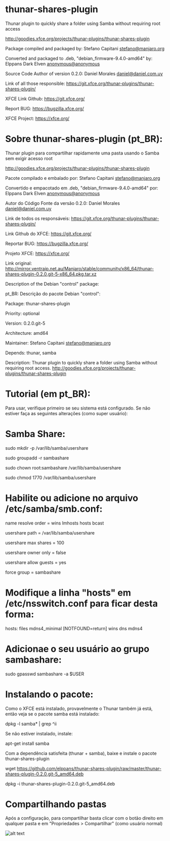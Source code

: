 # thunar-shares-plugin
Thunar plugin to quickly share a folder using Samba without requiring root access

http://goodies.xfce.org/projects/thunar-plugins/thunar-shares-plugin

Package compiled and packaged by: Stefano Capitani <stefano@manjaro.org>

Converted and packaged to .deb, "debian_firmware-9.4.0-amd64" by: Elppans Dark Elven <anonymous@anonymous>

Source Code Author of version 0.2.0: Daniel Morales <daniel@daniel.com.uy>

Link of all those responsible: https://git.xfce.org/thunar-plugins/thunar-shares-plugin/

XFCE Link Github: https://git.xfce.org/

Report BUG: https://bugzilla.xfce.org/

XFCE Project: https://xfce.org/

# Sobre thunar-shares-plugin (pt_BR):

Thunar plugin para compartilhar rapidamente uma pasta usando o Samba sem exigir acesso root

http://goodies.xfce.org/projects/thunar-plugins/thunar-shares-plugin

Pacote compilado e embalado por: Stefano Capitani <stefano@manjaro.org>

Convertido e empacotado em .deb, "debian_firmware-9.4.0-amd64" por: Elppans Dark Elven <anonymous@anonymous>

Autor do Código Fonte da versão 0.2.0: Daniel Morales <daniel@daniel.com.uy>

Link de todos os responsáveis: https://git.xfce.org/thunar-plugins/thunar-shares-plugin/

Link Github do XFCE: https://git.xfce.org/

Reportar BUG: https://bugzilla.xfce.org/

Projeto XFCE: https://xfce.org/

Link original: http://mirror.ventraip.net.au/Manjaro/stable/community/x86_64/thunar-shares-plugin-0.2.0.git-5-x86_64.pkg.tar.xz

Description of the Debian "control" package:

pt_BR: Descrição do pacote Debian "control":

Package: thunar-shares-plugin

Priority: optional

Version: 0.2.0.git-5

Architecture: amd64

Maintainer: Stefano Capitani <stefano@manjaro.org>

Depends: thunar, samba

Description: Thunar plugin to quickly share a folder using Samba without requiring root access.
http://goodies.xfce.org/projects/thunar-plugins/thunar-shares-plugin


# Tutorial (em pt_BR):

Para usar, verifique primeiro se seu sistema está configurado. Se não estiver faça as seguintes alterações (como super usuário):

# Samba Share:

sudo mkdir -p /var/lib/samba/usershare

sudo groupadd -r sambashare

sudo chown root:sambashare /var/lib/samba/usershare

sudo chmod 1770 /var/lib/samba/usershare


# Habilite ou adicione no arquivo /etc/samba/smb.conf:

name resolve order = wins lmhosts hosts bcast

usershare path = /var/lib/samba/usershare

usershare max shares = 100

usershare owner only = false

usershare allow guests = yes

force group = sambashare


# Modifique a linha "hosts" em /etc/nsswitch.conf para ficar desta forma:

hosts: files mdns4_minimal [NOTFOUND=return] wins dns mdns4

# Adicionae o seu usuário ao grupo sambashare:

sudo gpasswd sambashare -a $USER

# Instalando o pacote:

Como o XFCE está instalado, provavelmente o Thunar também já está, então veja se o pacote samba está instalado:

dpkg -l samba* | grep ^ii

Se não estiver instalado, instale:

apt-get install samba

Com a dependência satisfeita (thunar + samba), baixe e instale o pacote thunar-shares-plugin

wget https://github.com/elppans/thunar-shares-plugin/raw/master/thunar-shares-plugin-0.2.0.git-5_amd64.deb

dpkg -i thunar-shares-plugin-0.2.0.git-5_amd64.deb

# Compartilhando pastas

Após a configuração, para compartilhar basta clicar com o botão direito em qualquer pasta e em "Propriedades > Compartilhar" (como usuário normal)

![alt text](https://i.imgur.com/uagjJW2.png)
